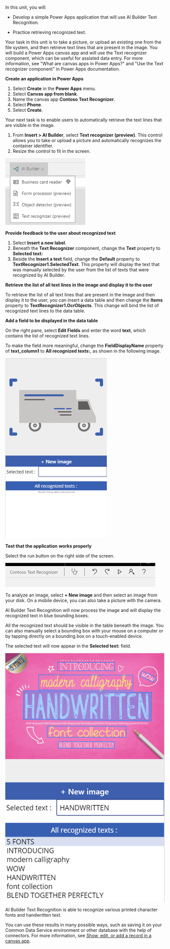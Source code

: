 In this unit, you will:

-   Develop a simple Power Apps application that will use AI Builder Text Recognition.

-   Practice retrieving recognized text.

Your task in this unit is to take a picture, or upload an existing one from the file system, and then retrieve text lines that are present in the image. You will build a Power Apps canvas app and will use the Text recognizer component, which can be useful for assisted data entry. For more information, see "What are canvas apps in Power Apps?" and  "Use the Text recognizer component" in Power Apps documentation.

**Create an application in Power Apps**

1. Select **Create** in the **Power Apps** menu. 
2. Select **Canvas app from blank**. 
3. Name the canvas app **Contoso Text Recognizer**.
4. Select **Phone**. 
5. Select **Create**.

Your next task is to enable users to automatically retrieve the text lines that are visible in the image. 

1. From **Insert > AI Builder**, select **Text recognizer (preview)**. This control allows you to take or upload a picture and automatically recognizes the container identifier. 
2. Resize the control to fit in the screen.

![Text recognizer control](../media/image9.png)

**Provide feedback to the user about recognized text**

1. Select **Insert a new label**.
2. Beneath the **Text Recognizer** component, change the **Text** property to **Selected text:** 
3. Beside the **Insert a text** field, change the **Default** property to **TextRecognizer1.SelectedText**. This property will display the text that was manually selected by the user from the list of texts that were recognized by AI Builder.

**Retrieve the list of all text lines in the image and display it to the user**

To retrieve the list of all text lines that are present in the image and then display it to the user, you can insert a data table and then change the **Items** property to **TextRecognizer1.OcrObjects**. This change will bind the list of recognized text lines to the data table.

**Add a field to be displayed in the data table**

On the right pane, select **Edit Fields** and enter the word **text**, which contains the list of recognized text lines.

To make the field more meaningful, change the **FieldDisplayName** property of **text\_column1** to **All recognized texts:**, as shown in the following image.

![Text recognizer control](../media/image10.png)

**Test that the application** **works properly**

Select the run button on the right side of the screen.

![Select the Run button](../media/image11.png)

To analyze an image, select **+ New image** and then select an image from your disk. On a mobile device, you can also take a picture with the camera.

AI Builder Text Recognition will now process the image and will display the recognized text in blue bounding boxes.

All the recognized text should be visible in the table beneath the image. You can also manually select a bounding box with your mouse on a computer or by tapping directly on a bounding box on a touch-enabled device.

The selected text will now appear in the **Selected text:** field.

![Select the Run button](../media/image12.png)

AI Builder Text Recognition is able to recognize various printed character fonts and handwritten text.

You can use these results in many possible ways, such as saving it on your Common Data Service environment or other database with the help of connectors. For more information, see [Show, edit, or add a record in a canvas app](https://docs.microsoft.com/en-us/powerapps/maker/canvas-apps/add-form).
